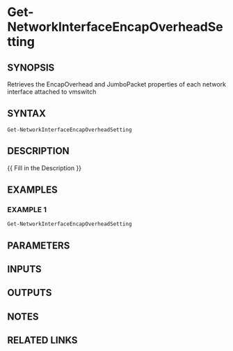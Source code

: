 # Get-NetworkInterfaceEncapOverheadSetting

## SYNOPSIS
Retrieves the EncapOverhead and JumboPacket properties of each network interface attached to vmswitch

## SYNTAX

```
Get-NetworkInterfaceEncapOverheadSetting
```

## DESCRIPTION
{{ Fill in the Description }}

## EXAMPLES

### EXAMPLE 1
```
Get-NetworkInterfaceEncapOverheadSetting
```

## PARAMETERS

## INPUTS

## OUTPUTS

## NOTES

## RELATED LINKS
